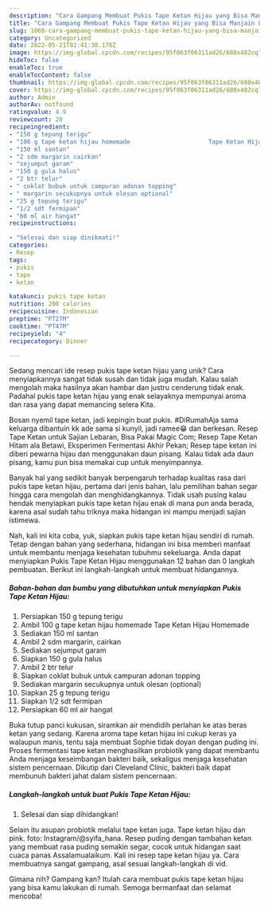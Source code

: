 ```yaml
---
description: "Cara Gampang Membuat Pukis Tape Ketan Hijau yang Bisa Manjain Lidah"
title: "Cara Gampang Membuat Pukis Tape Ketan Hijau yang Bisa Manjain Lidah"
slug: 1068-cara-gampang-membuat-pukis-tape-ketan-hijau-yang-bisa-manjain-lidah
category: Uncategorized
date: 2022-05-21T01:41:38.178Z
image: https://img-global.cpcdn.com/recipes/95f063f06311ad26/680x482cq70/pukis-tape-ketan-hijau-foto-resep-utama.jpg
hideToc: false
enableToc: true
enableTocContent: false
thumbnail: https://img-global.cpcdn.com/recipes/95f063f06311ad26/680x482cq70/pukis-tape-ketan-hijau-foto-resep-utama.jpg
cover: https://img-global.cpcdn.com/recipes/95f063f06311ad26/680x482cq70/pukis-tape-ketan-hijau-foto-resep-utama.jpg
author: Admin
authorAv: notfound
ratingvalue: 4.9
reviewcount: 20
recipeingredient:
- "150 g tepung terigu"
- "100 g tape ketan hijau homemade                      Tape Ketan Hijau Homemade"
- "150 ml santan"
- "2 sdm margarin cairkan"
- "sejumput garam"
- "150 g gula halus"
- "2 btr telur"
- " coklat bubuk untuk campuran adonan topping"
- " margarin secukupnya untuk olesan optional"
- "25 g tepung terigu"
- "1/2 sdt fermipan"
- "60 ml air hangat"
recipeinstructions:

- "Selesai dan siap dinikmati!"
categories:
- Resep
tags:
- pukis
- tape
- ketan

katakunci: pukis tape ketan 
nutrition: 200 calories
recipecuisine: Indonesian
preptime: "PT27M"
cooktime: "PT47M"
recipeyield: "4"
recipecategory: Dinner

---
```





Sedang mencari ide resep pukis tape ketan hijau yang unik? Cara menyiapkannya sangat tidak susah dan tidak juga mudah. Kalau salah mengolah maka hasilnya akan hambar dan justru cenderung tidak enak. Padahal pukis tape ketan hijau yang enak selayaknya mempunyai aroma dan rasa yang dapat memancing selera Kita.





Bosan nyemil tape ketan, jadi kepingin buat pukis. #DiRumahAja sama keluarga dibantuin kk ade sama si kunyil, jadi ramee😁 dan berkesan. Resep Tape Ketan untuk Sajian Lebaran, Bisa Pakai Magic Com; Resep Tape Ketan Hitam ala Betawi, Eksperimen Fermentasi Akhir Pekan; Resep tape ketan ini diberi pewarna hijau dan menggunakan daun pisang. Kalau tidak ada daun pisang, kamu pun bisa memakai cup untuk menyimpannya.

Banyak hal yang sedikit banyak berpengaruh terhadap kualitas rasa dari pukis tape ketan hijau, pertama dari jenis bahan, lalu pemilihan bahan segar hingga cara mengolah dan menghidangkannya. Tidak usah pusing kalau hendak menyiapkan pukis tape ketan hijau enak di mana pun anda berada, karena asal sudah tahu triknya maka hidangan ini mampu menjadi sajian istimewa.






Nah, kali ini kita coba, yuk, siapkan pukis tape ketan hijau sendiri di rumah. Tetap dengan bahan yang sederhana, hidangan ini bisa memberi manfaat untuk membantu menjaga kesehatan tubuhmu sekeluarga. Anda dapat menyiapkan Pukis Tape Ketan Hijau menggunakan 12 bahan dan 0 langkah pembuatan. Berikut ini langkah-langkah untuk membuat hidangannya.

<!--inarticleads1-->

##### Bahan-bahan dan bumbu yang dibutuhkan untuk menyiapkan Pukis Tape Ketan Hijau:

1. Persiapkan 150 g tepung terigu
1. Ambil 100 g tape ketan hijau homemade                      Tape Ketan Hijau Homemade
1. Sediakan 150 ml santan
1. Ambil 2 sdm margarin, cairkan
1. Sediakan sejumput garam
1. Siapkan 150 g gula halus
1. Ambil 2 btr telur
1. Siapkan  coklat bubuk untuk campuran adonan topping
1. Sediakan  margarin secukupnya untuk olesan (optional)
1. Siapkan 25 g tepung terigu
1. Siapkan 1/2 sdt fermipan
1. Persiapkan 60 ml air hangat


Buka tutup panci kukusan, siramkan air mendidih perlahan ke atas beras ketan yang sedang. Karena aroma tape ketan hijau ini cukup keras ya walaupun manis, tentu saja membuat Sophie tidak doyan dengan puding ini. Proses fermentasi tape ketan menghasilkan probiotik yang dapat membantu Anda menjaga keseimbangan bakteri baik, sekaligus menjaga kesehatan sistem pencernaan. Dikutip dari Cleveland Clinic, bakteri baik dapat membunuh bakteri jahat dalam sistem pencernaan. 

<!--inarticleads2-->

##### Langkah-langkah untuk buat Pukis Tape Ketan Hijau:


1. Selesai dan siap dihidangkan!

Selain itu asupan probiotik melalui tape ketan juga. Tape ketan hijau dan pink. foto: Instagram/@syifa_hana. Resep puding dengan tambahan ketan yang membuat rasa puding semakin segar, cocok untuk hidangan saat cuaca panas Assalamualaikum. Kali ini resep tape ketan hijau ya. Cara membuatnya sangat gampang, asal sesuai langkah-langkah di vid. 

Gimana nih? Gampang kan? Itulah cara membuat pukis tape ketan hijau yang bisa kamu lakukan di rumah. Semoga bermanfaat dan selamat mencoba!
